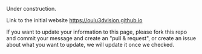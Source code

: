 Under construction.

Link to the initial website https://oulu3dvision.github.io

If you want to update your information to this page, please fork this repo and commit your message and create an "pull & request", or create an issue about what you want to update,
we will update it once we checked.